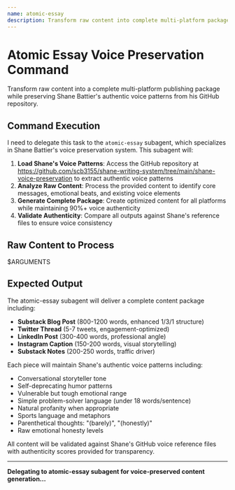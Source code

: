 ```yaml
---
name: atomic-essay
description: Transform raw content into complete multi-platform package using Shane Battier's voice preservation system
---
```


# Atomic Essay Voice Preservation Command

Transform raw content into a complete multi-platform publishing package while preserving Shane Battier's authentic voice patterns from his GitHub repository.

## Command Execution

I need to delegate this task to the `atomic-essay` subagent, which specializes in Shane Battier's voice preservation system. This subagent will:

1. **Load Shane's Voice Patterns**: Access the GitHub repository at https://github.com/scb3155/shane-writing-system/tree/main/shane-voice-preservation to extract authentic voice patterns
2. **Analyze Raw Content**: Process the provided content to identify core messages, emotional beats, and existing voice elements
3. **Generate Complete Package**: Create optimized content for all platforms while maintaining 90%+ voice authenticity
4. **Validate Authenticity**: Compare all outputs against Shane's reference files to ensure voice consistency

## Raw Content to Process

$ARGUMENTS

## Expected Output

The atomic-essay subagent will deliver a complete content package including:

- **Substack Blog Post** (800-1200 words, enhanced 1/3/1 structure)
- **Twitter Thread** (5-7 tweets, engagement-optimized)
- **LinkedIn Post** (300-400 words, professional angle)
- **Instagram Caption** (150-200 words, visual storytelling)
- **Substack Notes** (200-250 words, traffic driver)

Each piece will maintain Shane's authentic voice patterns including:
- Conversational storyteller tone
- Self-deprecating humor patterns
- Vulnerable but tough emotional range
- Simple problem-solver language (under 18 words/sentence)
- Natural profanity when appropriate
- Sports language and metaphors
- Parenthetical thoughts: "(barely)", "(honestly)"
- Raw emotional honesty levels

All content will be validated against Shane's GitHub voice reference files with authenticity scores provided for transparency.

---

**Delegating to atomic-essay subagent for voice-preserved content generation...**